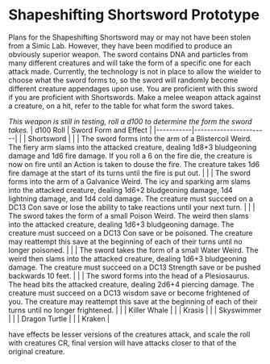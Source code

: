 # Shapeshifting Shortsword Prototype

Plans for the Shapeshifting Shortsword may or may not have been stolen from a Simic Lab. However, they have been modified to produce an obviously superior weapon. The sword contains DNA and particles from many different creatures and will take the form of a specific one for each attack made. Currently, the technology is not in place to allow the wielder to choose what the sword forms to, so the sword will randomly become different creature appendages upon use. You are proficient with this sword if you are proficient with Shortswords. Make a melee weapon attack against a creature, on a hit, refer to the table for what form the sword takes.

*This weapon is still in testing, roll a d100 to determine the form the sword takes.*
| d100 Roll | Sword Form and Effect |
|-----------|-----------------------|
|  | Shortsword |
|  | The sword forms into the arm of a Blistercoil Weird. The fiery arm slams into the attacked creature, dealing 1d8+3 bludgeoning damage and 1d6 fire damage. If you roll a 6 on the fire die, the creature is now on fire until an Action is taken to douse the fire. The creature takes 1d6 fire damage at the start of its turns until the fire is put out. |
|  | The sword forms into the arm of a Galvanice Weird. The icy and sparking arm slams into the attacked creature, dealing 1d6+2 bludgeoning damage, 1d4 lightning damage, and 1d4 cold damage. The creature must succeed on a DC13 Con save or lose the ability to take reactions until your next turn. |
|  | The sword takes the form of a small Poison Weird. The weird then slams into the attacked creature, dealing 1d6+3 bludgeoning damage. The creature must succeed on a DC13 Con save or be poisoned. The creature may reattempt this save at the beginning of each of their turns until no longer poisoned. |
|  | The sword takes the form of a small Water Weird. The weird then slams into the attacked creature, dealing 1d6+3 bludgeoning damage. The creature must succeed on a DC13 Strength save or be pushed backwards 10 feet. |
|  | The sword forms into the head of a Plesiosaurus. The head bits the attacked creature, dealing 2d6+4 piercing damage. The creature must succeed on a DC13 wisdom save or become frightened of you. The creature may reattempt this save at the beginning of each of their turns until no longer frightened.  |
|  | Killer Whale |
|  | Krasis |
|  | Skyswimmer |
|  | Dragon Turtle |
|  | Kraken |

have effects be lesser versions of the creatures attack, and scale the roll with creatures CR, final version will have attacks closer to that of the original creature.
